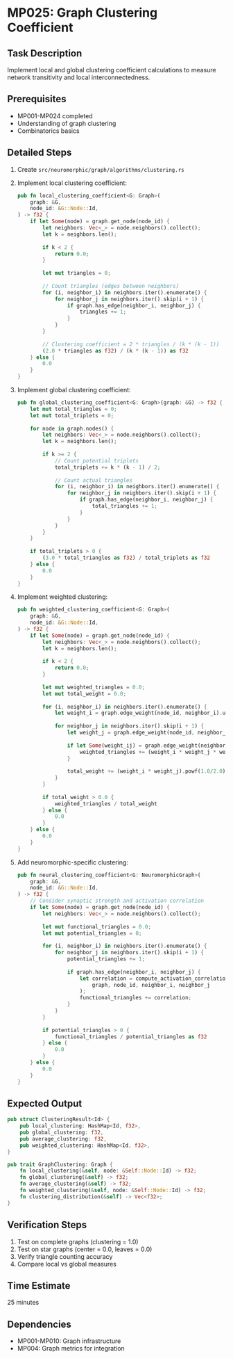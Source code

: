 # MP025: Graph Clustering Coefficient

## Task Description
Implement local and global clustering coefficient calculations to measure network transitivity and local interconnectedness.

## Prerequisites
- MP001-MP024 completed
- Understanding of graph clustering
- Combinatorics basics

## Detailed Steps

1. Create `src/neuromorphic/graph/algorithms/clustering.rs`

2. Implement local clustering coefficient:
   ```rust
   pub fn local_clustering_coefficient<G: Graph>(
       graph: &G,
       node_id: &G::Node::Id,
   ) -> f32 {
       if let Some(node) = graph.get_node(node_id) {
           let neighbors: Vec<_> = node.neighbors().collect();
           let k = neighbors.len();
           
           if k < 2 {
               return 0.0;
           }
           
           let mut triangles = 0;
           
           // Count triangles (edges between neighbors)
           for (i, neighbor_i) in neighbors.iter().enumerate() {
               for neighbor_j in neighbors.iter().skip(i + 1) {
                   if graph.has_edge(neighbor_i, neighbor_j) {
                       triangles += 1;
                   }
               }
           }
           
           // Clustering coefficient = 2 * triangles / (k * (k - 1))
           (2.0 * triangles as f32) / (k * (k - 1)) as f32
       } else {
           0.0
       }
   }
   ```

3. Implement global clustering coefficient:
   ```rust
   pub fn global_clustering_coefficient<G: Graph>(graph: &G) -> f32 {
       let mut total_triangles = 0;
       let mut total_triplets = 0;
       
       for node in graph.nodes() {
           let neighbors: Vec<_> = node.neighbors().collect();
           let k = neighbors.len();
           
           if k >= 2 {
               // Count potential triplets
               total_triplets += k * (k - 1) / 2;
               
               // Count actual triangles
               for (i, neighbor_i) in neighbors.iter().enumerate() {
                   for neighbor_j in neighbors.iter().skip(i + 1) {
                       if graph.has_edge(neighbor_i, neighbor_j) {
                           total_triangles += 1;
                       }
                   }
               }
           }
       }
       
       if total_triplets > 0 {
           (3.0 * total_triangles as f32) / total_triplets as f32
       } else {
           0.0
       }
   }
   ```

4. Implement weighted clustering:
   ```rust
   pub fn weighted_clustering_coefficient<G: Graph>(
       graph: &G,
       node_id: &G::Node::Id,
   ) -> f32 {
       if let Some(node) = graph.get_node(node_id) {
           let neighbors: Vec<_> = node.neighbors().collect();
           let k = neighbors.len();
           
           if k < 2 {
               return 0.0;
           }
           
           let mut weighted_triangles = 0.0;
           let mut total_weight = 0.0;
           
           for (i, neighbor_i) in neighbors.iter().enumerate() {
               let weight_i = graph.edge_weight(node_id, neighbor_i).unwrap_or(1.0);
               
               for neighbor_j in neighbors.iter().skip(i + 1) {
                   let weight_j = graph.edge_weight(node_id, neighbor_j).unwrap_or(1.0);
                   
                   if let Some(weight_ij) = graph.edge_weight(neighbor_i, neighbor_j) {
                       weighted_triangles += (weight_i * weight_j * weight_ij).powf(1.0/3.0);
                   }
                   
                   total_weight += (weight_i * weight_j).powf(1.0/2.0);
               }
           }
           
           if total_weight > 0.0 {
               weighted_triangles / total_weight
           } else {
               0.0
           }
       } else {
           0.0
       }
   }
   ```

5. Add neuromorphic-specific clustering:
   ```rust
   pub fn neural_clustering_coefficient<G: NeuromorphicGraph>(
       graph: &G,
       node_id: &G::Node::Id,
   ) -> f32 {
       // Consider synaptic strength and activation correlation
       if let Some(node) = graph.get_node(node_id) {
           let neighbors: Vec<_> = node.neighbors().collect();
           
           let mut functional_triangles = 0.0;
           let mut potential_triangles = 0;
           
           for (i, neighbor_i) in neighbors.iter().enumerate() {
               for neighbor_j in neighbors.iter().skip(i + 1) {
                   potential_triangles += 1;
                   
                   if graph.has_edge(neighbor_i, neighbor_j) {
                       let correlation = compute_activation_correlation(
                           graph, node_id, neighbor_i, neighbor_j
                       );
                       functional_triangles += correlation;
                   }
               }
           }
           
           if potential_triangles > 0 {
               functional_triangles / potential_triangles as f32
           } else {
               0.0
           }
       } else {
           0.0
       }
   }
   ```

## Expected Output
```rust
pub struct ClusteringResult<Id> {
    pub local_clustering: HashMap<Id, f32>,
    pub global_clustering: f32,
    pub average_clustering: f32,
    pub weighted_clustering: HashMap<Id, f32>,
}

pub trait GraphClustering: Graph {
    fn local_clustering(&self, node: &Self::Node::Id) -> f32;
    fn global_clustering(&self) -> f32;
    fn average_clustering(&self) -> f32;
    fn weighted_clustering(&self, node: &Self::Node::Id) -> f32;
    fn clustering_distribution(&self) -> Vec<f32>;
}
```

## Verification Steps
1. Test on complete graphs (clustering = 1.0)
2. Test on star graphs (center = 0.0, leaves = 0.0)
3. Verify triangle counting accuracy
4. Compare local vs global measures

## Time Estimate
25 minutes

## Dependencies
- MP001-MP010: Graph infrastructure
- MP004: Graph metrics for integration